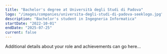 ```yaml
---
title: "Bachelor's degree at Università degli Studi di Padova"
logo: "/images/companies/universita-degli-studi-di-padova-seeklogo.jpg"
description: "Bachelor's student in Ingegneria Informatica"
startDate: "2022-10-01"
endDate: "2025-07-25"
current: false
---
```


Additional details about your role and achievements can go here... 